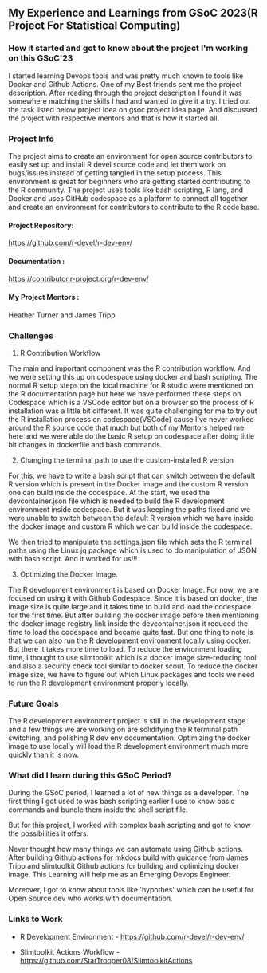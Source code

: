 ## My Experience and Learnings from GSoC 2023(R Project For Statistical Computing)

### How it started and got to know about the project I'm working on this GSoC'23

I started learning Devops tools and was pretty much known to tools like Docker and Github Actions. One of my Best friends sent me the project description. After reading through the project description I found it was somewhere matching the skills I had and wanted to give it a try. I tried out the task listed below project idea on gsoc project idea page. And discussed the project with respective mentors and that is how it started all.

### Project Info

The project aims to create an environment for open source contributors to easily set up and install R devel source code and let them work on bugs/issues instead of getting tangled in the setup process. This environment is great for beginners who are getting started contributing to the R community. The project uses tools like bash scripting, R lang, and Docker and uses GitHub codespace as a platform to connect all together and create an environment for contributors to contribute to the R code base.

#### Project Repository:
https://github.com/r-devel/r-dev-env/

#### Documentation :
https://contributor.r-project.org/r-dev-env/

#### My Project Mentors :
Heather Turner and James Tripp


### Challenges

1. R Contribution Workflow

The main and important component was the R contribution workflow. And we were setting this up on codespace using docker and bash scripting. The normal R setup steps on the local machine for R studio were mentioned on the R documentation page but here we have performed these steps on Codespace which is a VSCode editor but on a browser so the process of R installation was a little bit different. It was quite challenging for me to try out the R installation process on codespace(VSCode) cause I've never worked around the R source code that much but both of my Mentors helped me here and we were able do the basic R setup on codespace after doing little bit changes in dockerfile and bash commands.

2. Changing the terminal path to use the custom-installed R version

For this, we have to write a bash script that can switch between the default R version which is present in the Docker image and the custom R version one can build inside the codespace. At the start, we used the devcontainer.json file which is needed to build the R development environment inside codespace. But it was keeping the paths fixed and we were unable to switch between the default R version which we have inside the docker image and custom R which we can build inside the codespace.

We then tried to manipulate the settings.json file which sets the R terminal paths using the Linux jq package which is used to do manipulation of JSON with bash script. And it worked for us!!!

3. Optimizing the Docker Image.

The R development environment is based on Docker Image. For now, we are focused on using it with Github Codespace. Since it is based on docker, the image size is quite large and it takes time to build and load the codespace for the first time.
But after building the docker image before then mentioning the docker image registry link inside the devcontainer.json it reduced the time to load the codespace and became quite fast.
But one thing to note is that we can also run the R development environment locally using docker. But there it takes more time to load. To reduce the environment loading time, I thought to use slimtoolkit which is a docker image size-reducing tool and also a security check tool similar to docker scout.
To reduce the docker image size, we have to figure out which Linux packages and tools we need to run the R development environment properly locally.

### Future Goals

The R development environment project is still in the development stage and a few things we are working on are solidifying the R terminal path switching, and polishing R dev env documentation. Optimizing the docker image to use locally will load the R development environment much more quickly than it is now.

### What did I learn during this GSoC Period?

During the GSoC period, I learned a lot of new things as a developer. The first thing I got used to was bash scripting earlier I use to know basic commands and bundle them inside the shell script file.

But for this project, I worked with complex bash scripting and got to know the possibilities it offers.

Never thought how many things we can automate using Github actions. After building Github actions for mkdocs build with guidance from James Tripp and slimtoolkit Github actions for building and optimizing docker image. This Learning will help me as an Emerging Devops Engineer.

Moreover, I got to know about tools like 'hypothes' which can be useful for Open Source dev who works with documentation.

### Links to Work

- R Development Environment - https://github.com/r-devel/r-dev-env/

- Slimtoolkit Actions Workflow - https://github.com/StarTrooper08/SlimtoolkitActions
